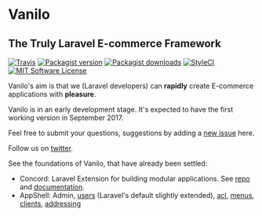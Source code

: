 # Vanilo
## The Truly Laravel E-commerce Framework


[![Travis](https://img.shields.io/travis/artkonekt/vanilo.svg?style=flat-square)](https://travis-ci.org/artkonekt/vanilo)
[![Packagist version](https://img.shields.io/packagist/vpre/konekt/vanilo.svg?style=flat-square)](https://packagist.org/packages/konekt/vanilo)
[![Packagist downloads](https://img.shields.io/packagist/dt/konekt/vanilo.svg?style=flat-square)](https://packagist.org/packages/konekt/vanilo)
[![StyleCI](https://styleci.io/repos/101036876/shield?branch=master)](https://styleci.io/repos/101036876)
[![MIT Software License](https://img.shields.io/badge/license-MIT-blue.svg?style=flat-square)](LICENSE.md)

Vanilo's aim is that we (Laravel developers) can **rapidly** create E-commerce applications with **pleasure**.

Vanilo is in an early development stage. It's expected to have the first working version in September 2017.

Feel free to submit your questions, suggestions by adding a [new issue](https://github.com/artkonekt/vanilo/issues/new) here.

Follow us on [twitter](https://twitter.com/vanilo_io).

See the foundations of Vanilo, that have already been settled:

- Concord: Laravel Extension for building modular applications. See [repo](https://github.com/artkonekt/concord) and [documentation](https://artkonekt.github.io/concord).
- AppShell: Admin, [users](https://github.com/artkonekt/user) (Laravel's default slightly extended), [acl](https://github.com/artkonekt/acl), [menus](https://github.com/artkonekt/menu), [clients](https://github.com/artkonekt/client), [addressing](https://github.com/artkonekt/address)

